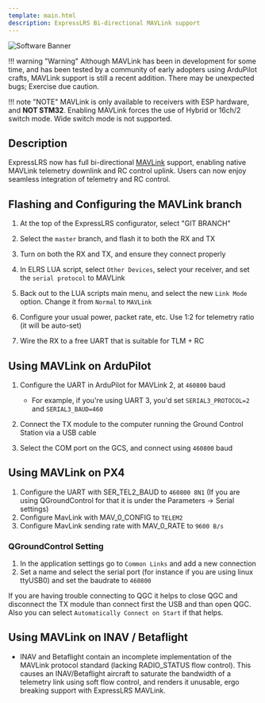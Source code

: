 ```yaml
---
template: main.html
description: ExpressLRS Bi-directional MAVLink support
---
```


![Software Banner](https://raw.githubusercontent.com/ExpressLRS/ExpressLRS-Hardware/master/img/software.png)

!!! warning "Warning"
    Although MAVLink has been in development for some time, and has been tested by a community of early adopters using ArduPilot crafts, MAVLink support is still a recent addition. There may be unexpected bugs; Exercise due caution.

!!! note "NOTE"
    MAVLink is only available to receivers with ESP hardware, and **NOT STM32**. Enabling MAVLink forces the use of Hybrid or 16ch/2 switch mode. Wide switch mode is not supported.

## Description

ExpressLRS now has full bi-directional [MAVLink](https://mavlink.io/en/) support, enabling native MAVLink telemetry downlink and RC control uplink. Users can now enjoy seamless integration of telemetry and RC control.


## Flashing and Configuring the MAVLink branch

1. At the top of the ExpressLRS configurator, select "GIT BRANCH"

1. Select the `master` branch, and flash it to both the RX and TX

1. Turn on both the RX and TX, and ensure they connect properly

1. In ELRS LUA script, select `Other Devices`, select your receiver, and set the `serial protocol` to MAVLink

1. Back out to the LUA scripts main menu, and select the new `Link Mode` option. Change it from `Normal` to `MAVLink`

1. Configure your usual power, packet rate, etc. Use 1:2 for telemetry ratio (it will be auto-set)

1. Wire the RX to a free UART that is suitable for TLM + RC


## Using MAVLink on ArduPilot

1. Configure the UART in ArduPilot for MAVLink 2, at `460800` baud
    - For example, if you're using UART 3, you'd set `SERIAL3_PROTOCOL=2` and `SERIAL3_BAUD=460`
2. Connect the TX module to the computer running the Ground Control Station via a USB cable

3. Select the COM port on the GCS, and connect using `460800` baud

## Using MAVLink on PX4
1. Configure the UART with SER_TEL2_BAUD to `460800 8N1` (If you are using QGroundControl for that it is under the Parameters -> Serial settings)
2. Configure MavLink with MAV_0_CONFIG to `TELEM2`
3. Configure MavLink sending rate with MAV_0_RATE to `9600 B/s`

### QGroundControl Setting
1. In the application settings go to `Common Links` and add a new connection
2. Set a name and select the serial port (for instance if you are using linux ttyUSB0) and set the baudrate to `460800`

If you are having trouble connecting to QGC it helps to close QGC and disconnect the TX module than connect first the USB and than open QGC. Also you can select `Automatically Connect on Start` if that helps.


## Using MAVLink on INAV / Betaflight

- INAV and Betaflight contain an incomplete implementation of the MAVLink protocol standard (lacking RADIO_STATUS flow control). This causes an INAV/Betaflight aircraft to saturate the bandwidth of a telemetry link using soft flow control, and renders it unusable, ergo breaking support with ExpressLRS MAVLink.


